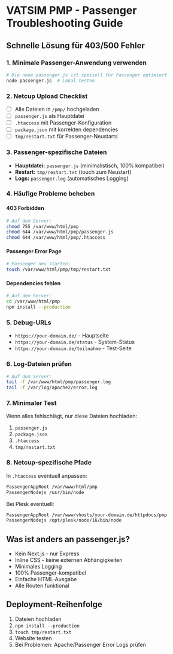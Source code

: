 # VATSIM PMP - Passenger Troubleshooting Guide

## Schnelle Lösung für 403/500 Fehler

### 1. Minimale Passenger-Anwendung verwenden
```bash
# Die neue passenger.js ist speziell für Passenger optimiert
node passenger.js  # Lokal testen
```

### 2. Netcup Upload Checklist
- [ ] Alle Dateien in `/pmp/` hochgeladen
- [ ] `passenger.js` als Hauptdatei
- [ ] `.htaccess` mit Passenger-Konfiguration
- [ ] `package.json` mit korrekten dependencies
- [ ] `tmp/restart.txt` für Passenger-Neustarts

### 3. Passenger-spezifische Dateien
- **Hauptdatei:** `passenger.js` (minimalistisch, 100% kompatibel)
- **Restart:** `tmp/restart.txt` (touch zum Neustart)
- **Logs:** `passenger.log` (automatisches Logging)

### 4. Häufige Probleme beheben

#### 403 Forbidden
```bash
# Auf dem Server:
chmod 755 /var/www/html/pmp
chmod 644 /var/www/html/pmp/passenger.js
chmod 644 /var/www/html/pmp/.htaccess
```

#### Passenger Error Page
```bash
# Passenger neu starten:
touch /var/www/html/pmp/tmp/restart.txt
```

#### Dependencies fehlen
```bash
# Auf dem Server:
cd /var/www/html/pmp
npm install --production
```

### 5. Debug-URLs
- `https://your-domain.de/` - Hauptseite
- `https://your-domain.de/status` - System-Status
- `https://your-domain.de/teilnahme` - Test-Seite

### 6. Log-Dateien prüfen
```bash
# Auf dem Server:
tail -f /var/www/html/pmp/passenger.log
tail -f /var/log/apache2/error.log
```

### 7. Minimaler Test
Wenn alles fehlschlägt, nur diese Dateien hochladen:
1. `passenger.js`
2. `package.json` 
3. `.htaccess`
4. `tmp/restart.txt`

### 8. Netcup-spezifische Pfade
In `.htaccess` eventuell anpassen:
```apache
PassengerAppRoot /var/www/html/pmp
PassengerNodejs /usr/bin/node
```

Bei Plesk eventuell:
```apache
PassengerAppRoot /var/www/vhosts/your-domain.de/httpdocs/pmp
PassengerNodejs /opt/plesk/node/16/bin/node
```

## Was ist anders an passenger.js?
- Kein Next.js - nur Express
- Inline CSS - keine externen Abhängigkeiten
- Minimales Logging
- 100% Passenger-kompatibel
- Einfache HTML-Ausgabe
- Alle Routen funktional

## Deployment-Reihenfolge
1. Dateien hochladen
2. `npm install --production`
3. `touch tmp/restart.txt`
4. Website testen
5. Bei Problemen: Apache/Passenger Error Logs prüfen

